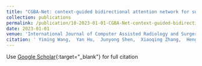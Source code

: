 ```yaml
---
title: "CGBA-Net: context-guided bidirectional attention network for surgical instrument segmentation"
collection: publications
permalink: /publication/10-2023-01-01-CGBA-Net-context-guided-bidirectional-attention-network-for-surgical-instrument-segmentation
date: 2023-01-01
venue: 'International Journal of Computer Assisted Radiology and Surgery'
citation: ' Yiming Wang,  Yan Hu,  Junyong Shen,  Xiaoqing Zhang,  Heng Li,  <b>Zhongxi Qiu</b>,  Fangfu Ye,  Jiang Liu, &quot;CGBA-Net: context-guided bidirectional attention network for surgical instrument segmentation.&quot; International Journal of Computer Assisted Radiology and Surgery, 2023.'
---
```

Use [Google Scholar](https://scholar.google.com/scholar?q=CGBA+Net:+context+guided+bidirectional+attention+network+for+surgical+instrument+segmentation){:target="_blank"} for full citation